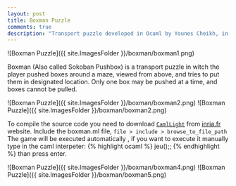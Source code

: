 ```yaml
---
layout: post
title: Boxman Puzzle
comments: true
description: "Transport puzzle developed in Ocaml by Younes Cheikh, in witch the player pushed boxes around a maze, viewed from above, and tries to put them in designated location."
---
```


![Boxman Puzzle]({{ site.ImagesFolder }}/boxman/boxman1.png) 

Boxman (Also called Sokoban Pushbox) is a transport puzzle in witch the player pushed boxes around a maze, viewed from above, and tries to put them in designated location. Only one box may be pushed at a time, and boxes cannot be pulled.

![Boxman Puzzle]({{ site.ImagesFolder }}/boxman/boxman2.png)
![Boxman Puzzle]({{ site.ImagesFolder }}/boxman/boxman2.png)

To compile the source code you need to download <code>[CamlLight][1]</code> from [inria.fr][2] website.
Include the boxman.ml file, 
```file > include > browse_to_file_path``` The game will be executed automatically , if you want to execute it manually type in the caml interpeter:
{% highlight ocaml %}
jeu();; 
{% endhighlight %}
than press enter.

![Boxman Puzzle]({{ site.ImagesFolder }}/boxman/boxman4.png)
![Boxman Puzzle]({{ site.ImagesFolder }}/boxman/boxman5.png)

[1]: http://caml.inria.fr/pub/distrib/caml-light-0.74//cl74win.exe "camllight"
[2]: http://caml.inria.fr "Inria"
